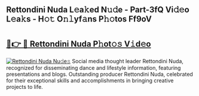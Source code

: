 ## Rettondini Nuda L𝚎a𝚔ed N𝚞𝚍e - Part-3fQ Vi𝚍𝚎o L𝚎a𝚔s - H𝚘𝚝 O𝚗𝚕yf𝚊ns P𝚑𝚘tos Ff9oV

# <h2><a href="http://kf0bvu.oniu.top/?m=Rettondini+Nuda">🔗👉 🔴 Rettondini Nuda P𝚑ot𝚘𝚜 V𝚒d𝚎o</a></h2>

[![Rettondini Nuda Nu𝚍e𝚜](https://i.imgur.com/0qMVB7G.gif)](http://kf0bvu.oniu.top/?m=Rettondini+Nuda)
Social media thought leader Rettondini Nuda, recognized for disseminating dance and lifestyle information, featuring presentations and blogs. Outstanding producer Rettondini Nuda, celebrated for their exceptional skills and accomplishments in bringing creative projects to life.  
